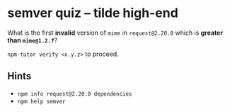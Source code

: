 # semver quiz – tilde high-end

What is the first **invalid** version of `mime` in `request@2.20.0` which
is **greater than `mime@1.2.7`**?

`npm-tutor verify <x.y.z>` to proceed.

## Hints

* `npm info request@2.20.0 dependencies`
* `npm help semver`
